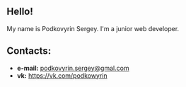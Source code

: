 ## Hello!

My name is Podkovyrin Sergey. I'm a junior web developer. 

## Contacts:

* **e-mail:** podkovyrin.sergey@gmal.com
* **vk:** https://vk.com/podkowyrin
